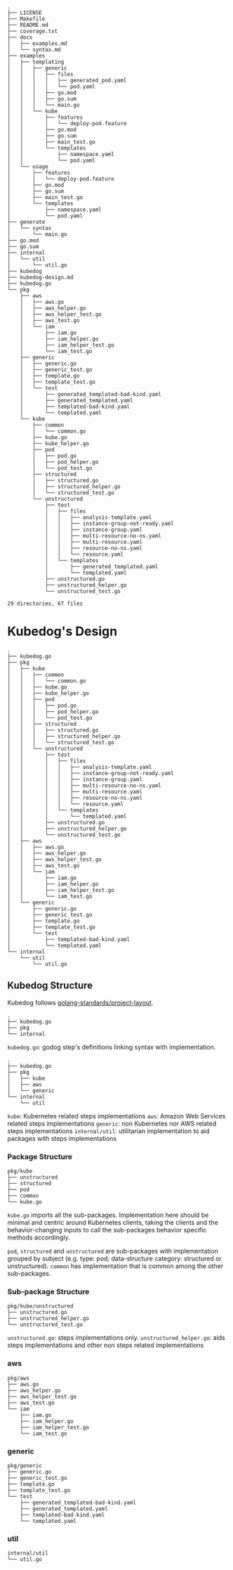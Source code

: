 ```
.
├── LICENSE
├── Makefile
├── README.md
├── coverage.txt
├── docs
│   ├── examples.md
│   └── syntax.md
├── examples
│   ├── templating
│   │   ├── generic
│   │   │   ├── files
│   │   │   │   ├── generated_pod.yaml
│   │   │   │   └── pod.yaml
│   │   │   ├── go.mod
│   │   │   ├── go.sum
│   │   │   └── main.go
│   │   └── kube
│   │       ├── features
│   │       │   └── deploy-pod.feature
│   │       ├── go.mod
│   │       ├── go.sum
│   │       ├── main_test.go
│   │       └── templates
│   │           ├── namespace.yaml
│   │           └── pod.yaml
│   └── usage
│       ├── features
│       │   └── deploy-pod.feature
│       ├── go.mod
│       ├── go.sum
│       ├── main_test.go
│       └── templates
│           ├── namespace.yaml
│           └── pod.yaml
├── generate
│   └── syntax
│       └── main.go
├── go.mod
├── go.sum
├── internal
│   └── util
│       └── util.go
├── kubedog
├── kubedog-design.md
├── kubedog.go
└── pkg
    ├── aws
    │   ├── aws.go
    │   ├── aws_helper.go
    │   ├── aws_helper_test.go
    │   ├── aws_test.go
    │   └── iam
    │       ├── iam.go
    │       ├── iam_helper.go
    │       ├── iam_helper_test.go
    │       └── iam_test.go
    ├── generic
    │   ├── generic.go
    │   ├── generic_test.go
    │   ├── template.go
    │   ├── template_test.go
    │   └── test
    │       ├── generated_templated-bad-kind.yaml
    │       ├── generated_templated.yaml
    │       ├── templated-bad-kind.yaml
    │       └── templated.yaml
    └── kube
        ├── common
        │   └── common.go
        ├── kube.go
        ├── kube_helper.go
        ├── pod
        │   ├── pod.go
        │   ├── pod_helper.go
        │   └── pod_test.go
        ├── structured
        │   ├── structured.go
        │   ├── structured_helper.go
        │   └── structured_test.go
        └── unstructured
            ├── test
            │   ├── files
            │   │   ├── analysis-template.yaml
            │   │   ├── instance-group-not-ready.yaml
            │   │   ├── instance-group.yaml
            │   │   ├── multi-resource-no-ns.yaml
            │   │   ├── multi-resource.yaml
            │   │   ├── resource-no-ns.yaml
            │   │   └── resource.yaml
            │   └── templates
            │       ├── generated_templated.yaml
            │       └── templated.yaml
            ├── unstructured.go
            ├── unstructured_helper.go
            └── unstructured_test.go

29 directories, 67 files
```

# Kubedog's Design
<!--
rename to structure and not design?
-->

```
.
├── kubedog.go
├── pkg
│   ├── kube
│   │   ├── common
│   │   │   └── common.go
│   │   ├── kube.go
│   │   ├── kube_helper.go
│   │   ├── pod
│   │   │   ├── pod.go
│   │   │   ├── pod_helper.go
│   │   │   └── pod_test.go
│   │   ├── structured
│   │   │   ├── structured.go
│   │   │   ├── structured_helper.go
│   │   │   └── structured_test.go
│   │   └── unstructured
│   │       ├── test
│   │       │   ├── files
│   │       │   │   ├── analysis-template.yaml
│   │       │   │   ├── instance-group-not-ready.yaml
│   │       │   │   ├── instance-group.yaml
│   │       │   │   ├── multi-resource-no-ns.yaml
│   │       │   │   ├── multi-resource.yaml
│   │       │   │   ├── resource-no-ns.yaml
│   │       │   │   └── resource.yaml
│   │       │   └── templates
│   │       │       └── templated.yaml
│   │       ├── unstructured.go
│   │       ├── unstructured_helper.go
│   │       └── unstructured_test.go
│   ├── aws
│   │   ├── aws.go
│   │   ├── aws_helper.go
│   │   ├── aws_helper_test.go
│   │   ├── aws_test.go
│   │   └── iam
│   │       ├── iam.go
│   │       ├── iam_helper.go
│   │       ├── iam_helper_test.go
│   │       └── iam_test.go
│   └── generic
│       ├── generic.go
│       ├── generic_test.go
│       ├── template.go
│       ├── template_test.go
│       └── test
│           ├── templated-bad-kind.yaml
│           └── templated.yaml
└── internal
    └── util
        └── util.go
```

## Kubedog Structure

Kubedog follows [golang-standards/project-layout](https://github.com/golang-standards/project-layout).

```
.
├── kubedog.go
├── pkg
└── internal
```
`kubedog.go`: godog step's definitions linking syntax with implementation.
<!--
 godog centric. 
 Syntax centric.
 Avoid code implementation here.
 Note: in the syntax context the verb 'get' lists and fails if not found. In code context the verb 'get' returns an object and 'list' lists and fails if no found.
-->
```
.
├── kubedog.go
├── pkg
│   ├── kube
│   ├── aws
│   └── generic
└── internal
    └── util
```

`kube`: Kubernetes related steps implementations
`aws`: Amazon Web Services related steps implementations
`generic`: non Kubernetes nor AWS related steps implementations
`internal/util`: utilitarian implementation to aid packages with steps implementations

### Package Structure

```
pkg/kube
├── unstructured
├── structured
├── pod
├── common
└── kube.go
```

`kube.go` imports all the sub-packages. Implementation here should be minimal and centric around Kubernetes clients, taking the clients and the behavior-changing inputs to call the sub-packages behavior specific methods accordingly.

`pod`, `structured` and `unstructured` are sub-packages with implementation grouped by subject (e.g. type: pod; data-structure category: structured or unstructured). `common` has implementation that is common among the other sub-packages.

### Sub-package Structure

```
pkg/kube/unstructured
├── unstructured.go
├── unstructured_helper.go
└── unstructured_test.go
```

`unstructured.go`: steps implementations only.
`unstructured_helper.go`: aids steps implementations and other non steps related implementations
<!-- 
TODO: how about kube_helper.go? maybe merge with kube.go or move non steps related implementations from kube.go to kube_helper.go
-->

<!--
TODO: talk about the `test` directory and the sub-directory

    ├── test
    │   ├── files
    │   │   ├── analysis-template.yaml
    │   │   ├── instance-group-not-ready.yaml
    │   │   ├── instance-group.yaml
    │   │   ├── multi-resource-no-ns.yaml
    │   │   ├── multi-resource.yaml
    │   │   ├── resource-no-ns.yaml
    │   │   └── resource.yaml
    │   └── templates
    │       ├── generated_templated.yaml
    │       └── templated.yaml

-->

### aws

```
pkg/aws
├── aws.go
├── aws_helper.go
├── aws_helper_test.go
├── aws_test.go
└── iam
    ├── iam.go
    ├── iam_helper.go
    ├── iam_helper_test.go
    └── iam_test.go
```

<!--
TODO: move *_helper_test.go to *_test.go
-->

### generic

```
pkg/generic
├── generic.go
├── generic_test.go
├── template.go
├── template_test.go
└── test
    ├── generated_templated-bad-kind.yaml
    ├── generated_templated.yaml
    ├── templated-bad-kind.yaml
    └── templated.yaml
```

<!--
TODO: move generic.go and template.go to sub-packages (directories)
-->

### util
```
internal/util
└── util.go
```